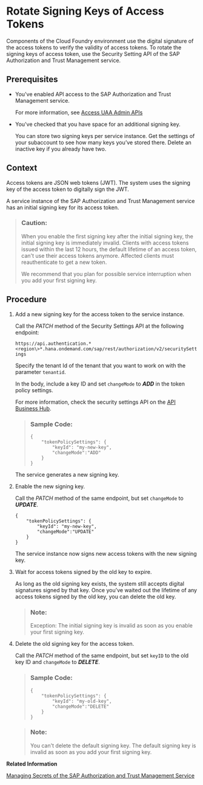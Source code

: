 <!-- loiob279adf3ec134b2a8611a42bff1ee9d9 -->

# Rotate Signing Keys of Access Tokens

Components of the Cloud Foundry environment use the digital signature of the access tokens to verify the validity of access tokens. To rotate the signing keys of access token, use the Security Setting API of the SAP Authorization and Trust Management service.



<a name="loiob279adf3ec134b2a8611a42bff1ee9d9__prereq_g3h_l5y_tjb"/>

## Prerequisites

-   You've enabled API access to the SAP Authorization and Trust Management service.

    For more information, see [Access UAA Admin APIs](Access_UAA_Admin_APIs_ebc9113.md)

-   You've checked that you have space for an additional signing key.

    You can store two signing keys per service instance. Get the settings of your subaccount to see how many keys you’ve stored there. Delete an inactive key if you already have two.




<a name="loiob279adf3ec134b2a8611a42bff1ee9d9__context_prh_mmz_tjb"/>

## Context

Access tokens are JSON web tokens \(JWT\). The system uses the signing key of the access token to digitally sign the JWT.

A service instance of the SAP Authorization and Trust Management service has an initial signing key for its access token.

> ### Caution:  
> When you enable the first signing key after the initial signing key, the initial signing key is immediately invalid. Clients with access tokens issued within the last 12 hours, the default lifetime of an access token, can't use their access tokens anymore. Affected clients must reauthenticate to get a new token.
> 
> We recommend that you plan for possible service interruption when you add your first signing key.



## Procedure

1.  Add a new signing key for the access token to the service instance.

    Call the *PATCH* method of the Security Settings API at the following endpoint:

    `https://api.authentication.*<region\>*.hana.ondemand.com/sap/rest/authorization/v2/securitySettings`

    Specify the tenant Id of the tenant that you want to work on with the parameter `tenantid`.

    In the body, include a key ID and set `changeMode` to ***ADD*** in the token policy settings.

    For more information, check the security settings API on the [API Business Hub](https://api.sap.com/package/authtrustmgmnt?section=Artifacts).

    > ### Sample Code:  
    > ```
    > {
    >     "tokenPolicySettings": {
    >         "keyId": "my-new-key",
    >         "changeMode":"ADD"
    >     }
    > }
    > ```

    The service generates a new signing key.

2.  Enable the new signing key.

    Call the *PATCH* method of the same endpoint, but set `changeMode` to ***UPDATE***.

    ```
    {
        "tokenPolicySettings": {
            "keyId": "my-new-key",
            "changeMode":"UPDATE"
        }
    }
    ```

    The service instance now signs new access tokens with the new signing key.

3.  Wait for access tokens signed by the old key to expire.

    As long as the old signing key exists, the system still accepts digital signatures signed by that key. Once you’ve waited out the lifetime of any access tokens signed by the old key, you can delete the old key.

    > ### Note:  
    > Exception: The initial signing key is invalid as soon as you enable your first signing key.

4.  Delete the old signing key for the access token.

    Call the *PATCH* method of the same endpoint, but set `keyID` to the old key ID and `changeMode` to ***DELETE***.

    > ### Sample Code:  
    > ```
    > {
    >     "tokenPolicySettings": {
    >         "keyId": "my-old-key",
    >         "changeMode":"DELETE"
    >     }
    > }
    > ```

    > ### Note:  
    > You can't delete the default signing key. The default signing key is invalid as soon as you add your first signing key.


**Related Information**  


[Managing Secrets of the SAP Authorization and Trust Management Service](Managing_Secrets_of_the_SAP_Authorization_and_Trust_Management_Service_22f4a5c.md "The SAP Authorization and Trust Management service maintains a number of secrets to ensure secure operation of the service. Your organization can have policies that require you change secrets or you may need to respond to the loss of a secret.")

